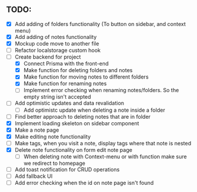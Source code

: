 ## TODO:

- [x] Add adding of folders functionality (To button on sidebar, and context menu)
- [x] Add adding of notes functionality
- [x] Mockup code move to another file
- [ ] Refactor localstorage custom hook
- [ ] Create backend for project
  - [x] Connect Prisma with the front-end
  - [x] Make function for deleting folders and notes
  - [x] Make function for moving notes to different folders
  - [x] Make function for renaming notes
  - [ ] Implement error checking when renaming notes/folders. So the empty string isn't accepted
- [ ] Add optimistic updates and data revalidation
  - [ ] Add optimistc update when deleting a note inside a folder
- [ ] Find better approach to deleting notes that are in folder
- [x] Implement loading skeleton on sidebar component
- [x] Make a note page
- [x] Make editing note functionality
- [ ] Make tags, when you visit a note, display tags where that note is nested
- [x] Delete note functionality on form edit note page
  - [ ] When deleting note with Context-menu or with function make sure we redirect to homepage
- [ ] Add toast notification for CRUD operations
- [ ] Add fallback UI
- [ ] Add error checking when the id on note page isn't found
